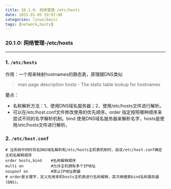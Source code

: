 ```yaml
---
title: 20.1.0: 网络管理-/etc/hosts
date: 2015-01-05 19:07:00
categories: linux/basic
tags: [network,hosts]
---
```

### 20.1.0: 网络管理-/etc/hosts

---

### 1. `/etc/hosts`
作用：一个用来映射hostnames的静态表，原理跟DNS类似  
> man page description
hosts - The static table lookup for hostnames

要点：
- 名称解析方法：1、使用DNS域名服务器；2、使用/etc/hosts文件进行解析。
- 可以在/etc/host.conf文件修改使用的优先顺序。order 指定按照哪种顺序来尝试不同的名字解析机制。bind 使用DNS域名服务器来解析名字，hosts是使用/etc/hosts文件进行解析。

### 2. `/etc/host.conf`
```
# 当系统中同时存在DNS域名解析和/etc/hosts主机表机制时，由该/etc/host.conf确定主机名解释顺序
order hosts,bind    #名称解释顺序
multi on            #允许主机拥有多个IP地址
nospoof on          #禁止IP地址欺骗
# order是关键字，定义先用本机hosts主机表进行名称解释，其次再搜索bind名称服务器(DNS)。
```
